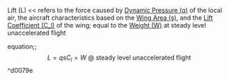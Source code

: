 Lift (L) << refers to the force caused by [Dynamic Pressure (q)](./Dynamic%20Pressure%20(q).md) of the local air, the aircraft characteristics based on the [Wing Area (s)](./Wing%20Area%20(s).md), and the [Lift Coefficient (C_l)](Lift%20Coefficient%20(C_l).md) of the wing; equal to the [Weight (W)](./Weight%20(W).md) at steady level unaccelerated flight

equation;; $$L = qsC_l = W \text{ @ steady level unaccelerated flight}$$ ^d0079e
